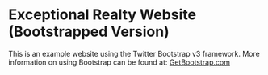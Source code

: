# Exceptional Realty Website (Bootstrapped Version)

This is an example website using the Twitter Bootstrap v3 framework. 
More information on using Bootstrap can be found at:
[GetBootstrap.com](http://getbootstrap.com)
